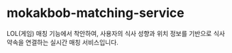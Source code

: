 # mokakbob-matching-service
LOL(게임) 매칭 기능에서 착안하여, 사용자의 식사 성향과 위치 정보를 기반으로 식사 약속을 연결하는 실시간 매칭 서비스입니다.
